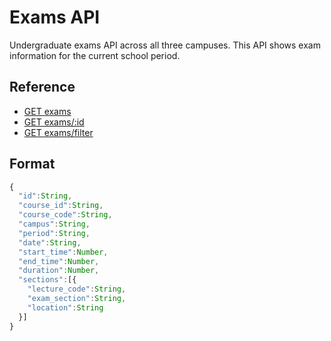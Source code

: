 # Exams API

Undergraduate exams API across all three campuses. This API shows exam information for the current school period.

<div id="reference">
  <h2>Reference</h2>
  <ul>
    <li><a href="./list.md">GET exams</a></li>
    <li><a href="./show.md">GET exams/:id</a></li>
    <li><a href="./filter.md">GET exams/filter</a></li>
  </ul>
</div>

## Format

```js
{
  "id":String,
  "course_id":String,
  "course_code":String,
  "campus":String,
  "period":String,
  "date":String,
  "start_time":Number,
  "end_time":Number,
  "duration":Number,
  "sections":[{
    "lecture_code":String,
    "exam_section":String,
    "location":String
  }]
}
```
